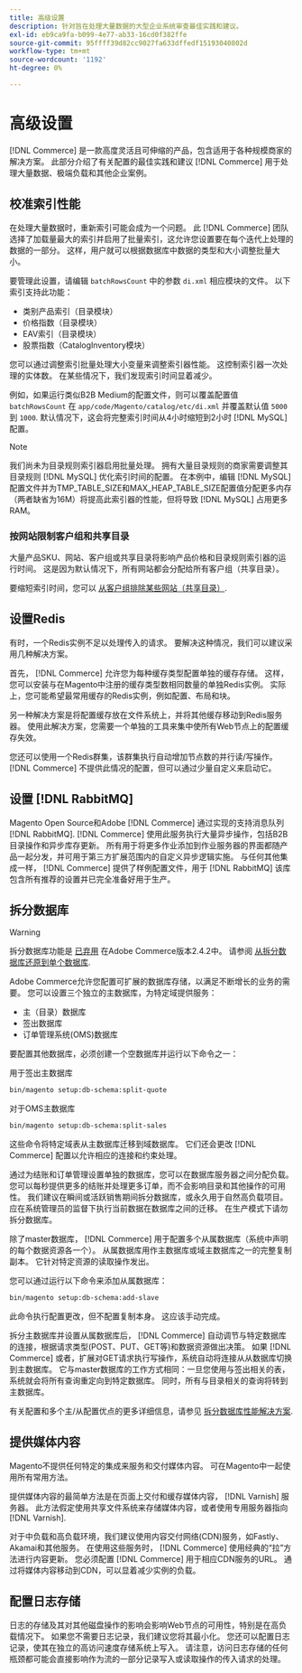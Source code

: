```yaml
---
title: 高级设置
description: 针对旨在处理大量数据的大型企业系统审查最佳实践和建议。
exl-id: eb9ca9fa-b099-4e77-ab33-16cd0f382ffe
source-git-commit: 95ffff39d82cc9027fa633dffedf15193040802d
workflow-type: tm+mt
source-wordcount: '1192'
ht-degree: 0%

---
```


# 高级设置

[!DNL Commerce] 是一款高度灵活且可伸缩的产品，包含适用于各种规模商家的解决方案。 此部分介绍了有关配置的最佳实践和建议 [!DNL Commerce] 用于处理大量数据、极端负载和其他企业案例。

## 校准索引性能

在处理大量数据时，重新索引可能会成为一个问题。 此 [!DNL Commerce] 团队选择了加载量最大的索引并启用了批量索引，这允许您设置要在每个迭代上处理的数据的一部分。 这样，用户就可以根据数据库中数据的类型和大小调整批量大小。

要管理此设置，请编辑 `batchRowsCount` 中的参数 `di.xml` 相应模块的文件。 以下索引支持此功能：

* 类别产品索引（目录模块）
* 价格指数（目录模块）
* EAV索引（目录模块）
* 股票指数（CatalogInventory模块）

您可以通过调整索引批量处理大小变量来调整索引器性能。 这控制索引器一次处理的实体数。 在某些情况下，我们发现索引时间显着减少。

例如，如果运行类似B2B Medium的配置文件，则可以覆盖配置值 `batchRowsCount` 在 `app/code/Magento/catalog/etc/di.xml` 并覆盖默认值 `5000` 到 `1000`. 默认情况下，这会将完整索引时间从4小时缩短到2小时 [!DNL MySQL] 配置。

>[!NOTE]
>
>我们尚未为目录规则索引器启用批量处理。 拥有大量目录规则的商家需要调整其目录规则 [!DNL MySQL] 优化索引时间的配置。 在本例中，编辑 [!DNL MySQL] 配置文件并为TMP_TABLE_SIZE和MAX_HEAP_TABLE_SIZE配置值分配更多内存（两者缺省为16M）将提高此索引器的性能，但将导致 [!DNL MySQL] 占用更多RAM。

### 按网站限制客户组和共享目录

大量产品SKU、网站、客户组或共享目录将影响产品价格和目录规则索引器的运行时间。 这是因为默认情况下，所有网站都会分配给所有客户组（共享目录）。

要缩短索引时间，您可以 [从客户组排除某些网站（共享目录）](https://developer.adobe.com/commerce/php/development/components/indexing/optimization/#customer-group-limitations-by-websites).

## 设置Redis

有时，一个Redis实例不足以处理传入的请求。 要解决这种情况，我们可以建议采用几种解决方案。

首先， [!DNL Commerce] 允许您为每种缓存类型配置单独的缓存存储。 这样，您可以安装与在Magento中注册的缓存类型数相同数量的单独Redis实例。 实际上，您可能希望最常用缓存的Redis实例，例如配置、布局和块。

另一种解决方案是将配置缓存放在文件系统上，并将其他缓存移动到Redis服务器。 使用此解决方案，您需要一个单独的工具来集中使所有Web节点上的配置缓存失效。

您还可以使用一个Redis群集，该群集执行自动增加节点数的并行读/写操作。 [!DNL Commerce] 不提供此情况的配置，但可以通过少量自定义来启动它。

## 设置 [!DNL RabbitMQ]

Magento Open Source和Adobe [!DNL Commerce] 通过实现的支持消息队列 [!DNL RabbitMQ]. [!DNL Commerce] 使用此服务执行大量异步操作，包括B2B目录操作和异步库存更新。 所有用于将更多作业添加到作业服务器的界面都随产品一起分发，并可用于第三方扩展范围内的自定义异步逻辑实施。 与任何其他集成一样， [!DNL Commerce] 提供了样例配置文件，用于 [!DNL RabbitMQ] 该库包含所有推荐的设置并已完全准备好用于生产。

## 拆分数据库

>[!WARNING]
>
>拆分数据库功能是 [已弃用](https://community.magento.com/t5/Magento-DevBlog/Deprecation-of-Split-Database-in-Magento-Commerce/ba-p/465187) 在Adobe Commerce版本2.4.2中。 请参阅 [从拆分数据库还原到单个数据库](../configuration/storage/revert-split-database.md).

Adobe Commerce允许您配置可扩展的数据库存储，以满足不断增长的业务的需要。 您可以设置三个独立的主数据库，为特定域提供服务：

* 主（目录）数据库
* 签出数据库
* 订单管理系统(OMS)数据库

要配置其他数据库，必须创建一个空数据库并运行以下命令之一：

用于签出主数据库

```bash
bin/magento setup:db-schema:split-quote
```

对于OMS主数据库

```bash
bin/magento setup:db-schema:split-sales
```

这些命令将特定域表从主数据库迁移到域数据库。 它们还会更改 [!DNL Commerce] 配置以允许相应的连接和约束处理。

通过为结账和订单管理设置单独的数据库，您可以在数据库服务器之间分配负载。 您可以每秒提供更多的结账并处理更多订单，而不会影响目录和其他操作的可用性。 我们建议在瞬间或活跃销售期间拆分数据库，或永久用于自然高负载项目。 应在系统管理员的监督下执行当前数据在数据库之间的迁移。  在生产模式下请勿拆分数据库。

除了master数据库， [!DNL Commerce] 用于配置多个从属数据库（系统中声明的每个数据资源各一个）。 从属数据库用作主数据库或域主数据库之一的完整复制副本。 它针对特定资源的读取操作发出。

您可以通过运行以下命令来添加从属数据库：

```bash
bin/magento setup:db-schema:add-slave
```

此命令执行配置更改，但不配置复制本身。 这应该手动完成。

拆分主数据库并设置从属数据库后， [!DNL Commerce] 自动调节与特定数据库的连接，根据请求类型(POST、PUT、GET等)和数据资源做出决策。 如果 [!DNL Commerce] 或者，扩展对GET请求执行写操作，系统自动将连接从从数据库切换到主数据库。 它与master数据库的工作方式相同：一旦您使用与签出相关的表，系统就会将所有查询重定向到特定数据库。 同时，所有与目录相关的查询将转到主数据库。

有关配置和多个主/从配置优点的更多详细信息，请参见
[拆分数据库性能解决方案](../configuration/storage/multi-master.md).

## 提供媒体内容

Magento不提供任何特定的集成来服务和交付媒体内容。 可在Magento中一起使用所有常用方法。

提供媒体内容的最简单方法是在页面上交付和缓存媒体内容， [!DNL Varnish] 服务器。 此方法假定使用共享文件系统来存储媒体内容，或者使用专用服务器指向 [!DNL Varnish].

对于中负载和高负载环境，我们建议使用内容交付网络(CDN)服务，如Fastly、Akamai和其他服务。 在使用这些服务时， [!DNL Commerce] 使用经典的“拉”方法进行内容更新。 您必须配置 [!DNL Commerce] 用于相应CDN服务的URL。 通过将媒体内容移动到CDN，可以显着减少实例的负载。

## 配置日志存储

日志的存储及其对其他磁盘操作的影响会影响Web节点的可用性，特别是在高负载情况下。 如果您不需要日志记录，我们建议您将其最小化。 您还可以配置日志记录，使其在独立的高访问速度存储系统上写入。 请注意，访问日志存储的任何瓶颈都可能会直接影响作为流的一部分记录写入或读取操作的传入请求的处理。
